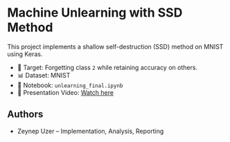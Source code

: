 # Machine Unlearning with SSD Method

This project implements a shallow self-destruction (SSD) method on MNIST using Keras.

- 🧠 Target: Forgetting class `2` while retaining accuracy on others.
- 📊 Dataset: MNIST
- 📎 Notebook: `unlearning_final.ipynb`
- 🎥 Presentation Video: [Watch here](https://youtu.be/abcxyz12345)

## Authors
- Zeynep Uzer – Implementation, Analysis, Reporting
